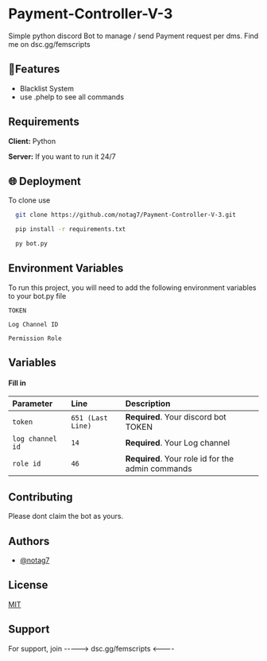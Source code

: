 
# Payment-Controller-V-3

Simple python discord Bot to manage / send Payment request per dms. Find me on dsc.gg/femscripts


## 🚀Features

- Blacklist System
- use .phelp to see all commands


## Requirements

**Client:** Python 

**Server:** If you want to run it 24/7


## 🌐 Deployment

To clone use

```bash
  git clone https://github.com/notag7/Payment-Controller-V-3.git
```

```bash
  pip install -r requirements.txt
```

```bash
  py bot.py
```


## Environment Variables

To run this project, you will need to add the following environment variables to your bot.py file

`TOKEN`

`Log Channel ID`

`Permission Role`


## Variables

#### Fill in



| Parameter | Line     | Description                |
| :-------- | :------- | :------------------------- |
| `token` | `651 (Last Line)` | **Required**. Your discord bot TOKEN |
| `log channel id` | `14 ` | **Required**. Your Log channel |
| `role id` | `46 ` | **Required**. Your role id for the admin commands |






## Contributing


Please dont claim the bot as yours.




## Authors

- [@notag7](https://www.github.com/notag7)


## License

[MIT](https://choosealicense.com/licenses/mit/)


## Support

For support, join -----> dsc.gg/femscripts <----

